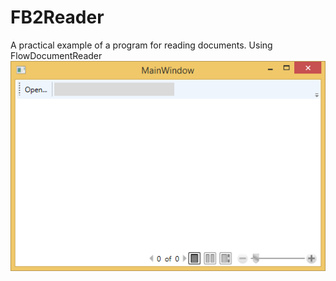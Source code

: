 # FB2Reader
A practical example of a program for reading documents. Using FlowDocumentReader
<br>
![Screenshot](image.png)
